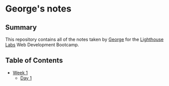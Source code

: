 # George's notes
## Summary
This repository contains all of the notes taken by [George](https://github.com/georgecctang/) for the [Lighthouse Labs](https://www.lighthouselabs.ca/) Web Development Bootcamp.

## Table of Contents
* [Week 1](/Week_1)
  * [Day 1](/Week_1/Day_1)
